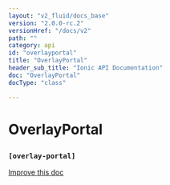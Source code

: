 ```yaml
---
layout: "v2_fluid/docs_base"
version: "2.0.0-rc.2"
versionHref: "/docs/v2"
path: ""
category: api
id: "overlayportal"
title: "OverlayPortal"
header_sub_title: "Ionic API Documentation"
doc: "OverlayPortal"
docType: "class"

---
```










<h1 class="api-title">
<a class="anchor" name="overlay-portal" href="#overlay-portal"></a>

OverlayPortal
<h3><code>[overlay-portal]</code></h3>






</h1>

<a class="improve-v2-docs" href="http://github.com/driftyco/ionic/edit/master/src/components/nav/overlay-portal.ts#L8">
Improve this doc
</a>










<!-- @usage tag -->


<!-- @property tags -->



<!-- instance methods on the class -->




<!-- related link --><!-- end content block -->


<!-- end body block -->

